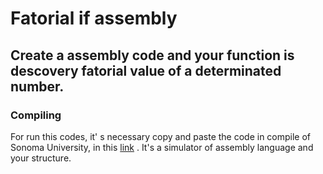 # Fatorial if assembly

## Create a assembly code and your function is descovery fatorial value of a determinated number.

### Compiling

For run this codes, it' s necessary copy and paste the code in compile of Sonoma University, in this [link](https://rivoire.cs.sonoma.edu/cs351/wemips/) . It's a simulator of assembly language and your structure. 
